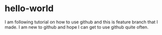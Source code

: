 # hello-world

I am following tutorial on how to use github and this is feature branch that I made.
I am new to github and hope I can get to use github quite often.
